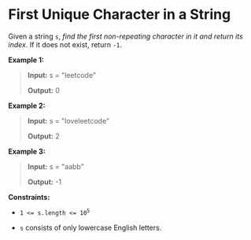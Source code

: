 # First Unique Character in a String

Given a string <code>s</code>, *find the first non-repeating character in it and return its index*. If it does not exist, return <code>-1</code>.


**Example 1:**
>
> **Input:** s = "leetcode"
>
> **Output:** 0

**Example 2:**
>
> **Input:** s = "loveleetcode"
>
> **Output:** 2

**Example 3:**
>
> **Input:** s = "aabb"
>
> **Output:** -1


**Constraints:**

- <code>1 &lt;= s.length &lt;= 10<sup>5</sup></code>

- <code>s</code> consists of only lowercase English letters.

